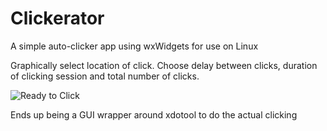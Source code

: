 # Clickerator
A simple auto-clicker app using wxWidgets for use on Linux

Graphically select location of click. Choose delay between clicks, duration of clicking session and total number of clicks.

![Ready to Click](https://calubrecht.github.io/Clickerator/doc/Clickerator.png)

Ends up being a GUI wrapper around xdotool to do the actual clicking
